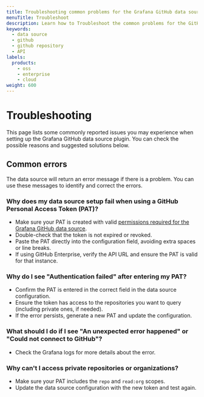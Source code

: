 ```yaml
---
title: Troubleshooting common problems for the Grafana GitHub data source plugin
menuTitle: Troubleshoot
description: Learn how to Troubleshoot the common problems for the GitHub data source plugin
keywords:
  - data source
  - github
  - github repository
  - API
labels:
  products:
    - oss
    - enterprise
    - cloud
weight: 600
---
```


# Troubleshooting

This page lists some commonly reported issues you may experience when setting up the Grafana GitHub data source plugin. You can check the possible reasons and suggested solutions below.

## Common errors

The data source will return an error message if there is a problem. You can use these messages to identify and correct the errors.

### Why does my data source setup fail when using a GitHub Personal Access Token (PAT)?

- Make sure your PAT is created with valid [permissions required for the Grafana GitHub data source](https://grafana.com/docs/plugins/grafana-github-datasource/setup/token/#permissions).
- Double-check that the token is not expired or revoked.
- Paste the PAT directly into the configuration field, avoiding extra spaces or line breaks.
- If using GitHub Enterprise, verify the API URL and ensure the PAT is valid for that instance.


### Why do I see "Authentication failed" after entering my PAT?

- Confirm the PAT is entered in the correct field in the data source configuration.
- Ensure the token has access to the repositories you want to query (including private ones, if needed).
- If the error persists, generate a new PAT and update the configuration.


### What should I do if I see "An unexpected error happened" or "Could not connect to GitHub"?

- Check the Grafana logs for more details about the error.

### Why can't I access private repositories or organizations?

- Make sure your PAT includes the `repo` and `read:org` scopes.
- Update the data source configuration with the new token and test again.
